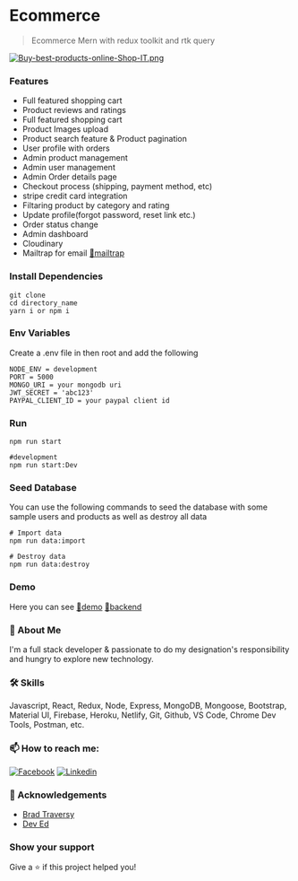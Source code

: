 # Ecommerce

> Ecommerce Mern with redux toolkit and rtk query

[![Buy-best-products-online-Shop-IT.png](https://i.postimg.cc/rFsKGWQ4/Buy-best-products-online-Shop-IT.png)](https://postimg.cc/BXWS48WZ)

### Features

- Full featured shopping cart
- Product reviews and ratings
- Full featured shopping cart
- Product Images upload
- Product search feature & Product pagination
- User profile with orders
- Admin product management
- Admin user management
- Admin Order details page
- Checkout process (shipping, payment method, etc)
- stripe credit card integration
- Filtaring product by category and rating
- Update profile(forgot password, reset link etc.)
- Order status change
- Admin dashboard
- Cloudinary
- Mailtrap for email [:link:mailtrap](https://mailtrap.io/)

### Install Dependencies
```
git clone 
cd directory_name
yarn i or npm i

```
### Env Variables
Create a .env file in then root and add the following
```
NODE_ENV = development
PORT = 5000
MONGO_URI = your mongodb uri
JWT_SECRET = 'abc123'
PAYPAL_CLIENT_ID = your paypal client id
```
### Run
```
npm run start

#development 
npm run start:Dev
```
### Seed Database
You can use the following commands to seed the database with some sample users and products as well as destroy all data
```
# Import data
npm run data:import

# Destroy data
npm run data:destroy
```

### Demo

Here you can see [:link:demo](https://sparkling-lamington-22b363.netlify.app/) [:link:backend](https://mern-ecommerce-rust.vercel.app/api/v1/products)

### 🚀 About Me

I'm a full stack developer & passionate to do my designation's responsibility and hungry to explore new technology.

### 🛠 Skills

Javascript, React, Redux, Node, Express, MongoDB, Mongoose, Bootstrap, Material UI, Firebase, Heroku, Netlify, Git, Github, VS Code, Chrome Dev Tools, Postman, etc.

### 📫 How to reach me:

[![Facebook](https://img.shields.io/badge/Facebook-1877F2?style=for-the-badge&logo=facebook&logoColor=white)](https://www.facebook.com/profile.php?id=100007513814577)
[![Linkedin](https://img.shields.io/badge/LinkedIn-0077B5?style=for-the-badge&logo=linkedin&logoColor=white)](https://www.linkedin.com/in/noor-mohammad-a39415218/)

### 🙏 Acknowledgements

- [Brad Traversy](https://www.youtube.com/watch?v=mvfsC66xqj0&ab_channel=TraversyMedia)
- [Dev Ed](https://www.youtube.com/channel/UClb90NQQcskPUGDIXsQEz5Q)


### Show your support
Give a ⭐️ if this project helped you!


